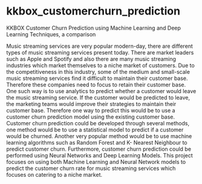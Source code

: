 # kkbox_customerchurn_prediction
KKBOX Customer Churn Prediction using Machine Learning and Deep Learning Techniques, a comparison

Music streaming services are very popular modern-day, there are different types of music streaming services present today. There are market leaders such as Apple and Spotify and also there are many music streaming industries which market themselves to a niche market of customers. Due to the competitiveness in this industry, some of the medium and small-scale music streaming services find it difficult to maintain their customer base. Therefore these companies need to focus to retain their customer base. One such way is to use analytics to predict whether a customer would leave the music streaming service. If the customer would be predicted to leave, the marketing teams would improve their strategies to maintain their customer base.  Therefore one way to predict this would be to use a customer churn prediction model using the existing customer base. 
Customer churn prediction could be developed through several methods, one method would be to use a statistical model to predict if a customer would be churned. Another very popular method would be to use machine learning algorithms such as Random Forest and K- Nearest Neighbour to predict customer churn. Furthermore, customer churn prediction could be performed using Neural Networks and Deep Learning Models. This project focuses on using both Machine Learning and Neural Network models to predict the customer churn rate for music streaming services which focuses on catering to a niche market. 



